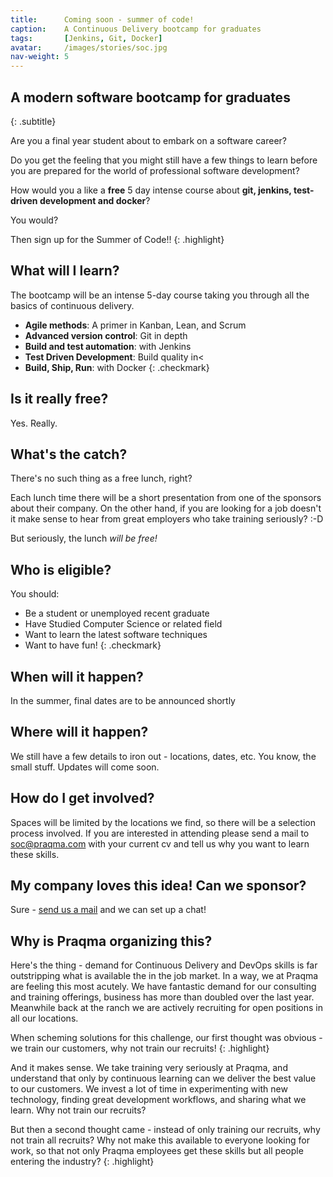 ```yaml
---
title:      Coming soon - summer of code!
caption:    A Continuous Delivery bootcamp for graduates
tags:       [Jenkins, Git, Docker]
avatar:     /images/stories/soc.jpg
nav-weight: 5
---
```


## A modern software bootcamp for graduates
{: .subtitle}

Are you a final year student about to embark on a software career?

Do you get the feeling that you might still have a few things to learn before you are prepared for the world of professional software development?

How would you a like a **free**  5 day intense course about **git, jenkins, test-driven development and docker**?
<!--break-->

You would?

Then sign up for the Summer of Code!!
{: .highlight}



## What will I learn?

The bootcamp will be an intense 5-day course taking you through all the basics of continuous delivery.

* __Agile methods__:  A primer in Kanban, Lean, and Scrum
* __Advanced version control__:  Git in depth
* __Build and test automation__: with Jenkins
* __Test Driven Development__: Build quality in<
* __Build, Ship, Run__: with Docker
{: .checkmark}

## Is it really free?

Yes. Really.

## What's the catch?

There's no such thing as a free lunch, right?

Each lunch time there will be a short presentation from one of the sponsors about their company.  On the other hand, if you are looking for a job doesn't it make sense to hear from great employers who take training seriously? :-D

But seriously, the lunch *will be free!*

## Who is eligible?

You should:

* Be a student or unemployed recent graduate
* Have Studied Computer Science or related field
* Want to learn the latest software techniques
* Want to have fun!
{: .checkmark}


## When will it happen?

In the summer, final dates are to be announced shortly

## Where will it happen?

We still have a few details to iron out - locations, dates, etc.  You know, the small stuff.  Updates will come soon.

## How do I get involved?

Spaces will be limited by the locations we find, so there will be a selection process involved.  If you are interested in attending please send a mail to [soc@praqma.com](mailto:soc@praqma.com?subject=I+wanna+know+more+about+summer+of+CoDe) with your current cv and tell us why you want to learn these skills.

## My company loves this idea! Can we sponsor?

Sure - [send us a mail](mailto:soc@praqma.com?subject=Please!+We+want+to+know+more+about+sponsoring+summer+of+CoDe) and we can set up a chat!

## Why is Praqma organizing this?

Here's the thing - demand for Continuous Delivery and DevOps skills is far outstripping what is available the in the job market.  In a way, we at Praqma are feeling this most acutely.  We have fantastic demand for our consulting and training offerings, business has more than doubled over the last year.  Meanwhile back at the ranch we are actively recruiting for open positions in all our locations.

When scheming solutions for this challenge, our first thought was obvious - we train our customers, why not train our recruits!
{: .highlight}

And it makes sense.  We take training very seriously at Praqma, and understand that only by continuous learning can we deliver the best value to our customers.  We invest a lot of time in experimenting with new technology, finding great development workflows, and sharing what we learn.  Why not train our recruits?

But then a second thought came - instead of only training our recruits, why not train all recruits?  Why not make this available to everyone looking for work, so that not only Praqma employees get these skills but all people entering the industry?
{: .highlight}
